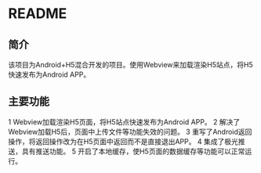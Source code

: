 # README

## 简介

该项目为Android+H5混合开发的项目。使用Webview来加载渲染H5站点，将H5快速发布为Android APP。

## 主要功能

1 Webview加载渲染H5页面，将H5站点快速发布为Android APP。
2 解决了Webview加载H5后，页面中上传文件等功能失效的问题。
3 重写了Android返回操作，将返回操作改为在H5页面中返回而不是直接退出APP。
4 集成了极光推送，具有推送功能。
5 开启了本地缓存，使H5页面的数据缓存等功能可以正常运行。